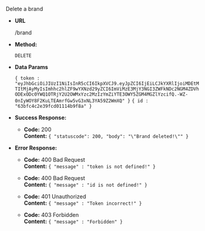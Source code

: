 Delete a brand
  
* **URL**

  /brand

* **Method:**
 
  `DELETE`

* **Data Params**

  `{ token : "eyJhbGciOiJIUzI1NiIsInR5cCI6IkpXVCJ9.eyJpZCI6IjEiLCJkYXRlIjoiMDEtMTItMjAyMyIsImhhc2hlZF9wYXNzd29yZCI6ImViMzE3MjY3NGI3ZWFkNDc2NGM4ZDVhODExODc0YWQ1OTRjY2U2OWMxYzc2MzIzYmZiYTE3OWY5ZGM4MGZlYzcifQ.-WZ-0nIyWOY8F2KuLTEAmrfGw5vG3xNL3YA59Z2WmXQ" }`
  `{ id : "63bfc4c2e39fcd01114b9f8a" }`

* **Success Response:**

  * **Code:** 200 <br />
    **Content:** `
{
  "statuscode": 200,
  "body": "\"Brand deleted!\""
}
    `
 
* **Error Response:**
  * **Code:** 400 Bad Request <br />
    **Content:** `{ "message" : "token is not defined!" }`
    
  * **Code:** 400 Bad Request <br />
    **Content:** `{ "message" : "id is not defined!" }`
    
  * **Code:** 401 Unauthorized <br />
    **Content:** `{ "message" : "Token incorrect!" }`
    
  * **Code:** 403 Forbidden <br />
    **Content:** `{ "message" : "Forbidden" }`
